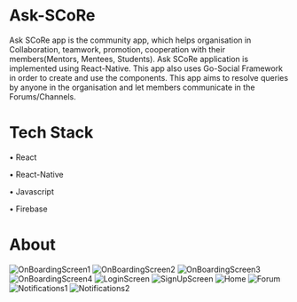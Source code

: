# Ask-SCoRe
Ask SCoRe app is the community app, which helps organisation in Collaboration, teamwork, promotion, cooperation with their members(Mentors, Mentees, Students). Ask SCoRe application is implemented using React-Native. This app also uses Go-Social Framework in order to create and use the components. This app aims to resolve queries by anyone in the organisation and let members communicate in the Forums/Channels.

# Tech Stack
&bull; React

&bull; React-Native

&bull; Javascript

&bull; Firebase

# About

![OnBoardingScreen1](https://github.com/Satyanarayana9876/Ask-SCoRe/assets/114128570/4d63b97b-aebd-48bc-a8a4-68d955b5ad3b)
![OnBoardingScreen2](https://github.com/Satyanarayana9876/Ask-SCoRe/assets/114128570/0006c00f-485e-4b54-9802-b5a41128145a)
![OnBoardingScreen3](https://github.com/Satyanarayana9876/Ask-SCoRe/assets/114128570/74fb5750-f4ac-473d-8fe9-783b091360bf)
![OnBoardingScreen4](https://github.com/Satyanarayana9876/Ask-SCoRe/assets/114128570/c5fac928-53fc-4b39-b7fe-b622d74e5f60)
![LoginScreen](https://github.com/Satyanarayana9876/Ask-SCoRe/assets/114128570/353ba923-9a75-459a-a56e-d8067f4cb90a)
![SignUpScreen](https://github.com/Satyanarayana9876/Ask-SCoRe/assets/114128570/acf00b06-0082-488c-a58f-395826dc0e19)
![Home](https://github.com/Satyanarayana9876/Ask-SCoRe/assets/114128570/7c852479-28ca-4be9-84cc-b71132fd36f3)
![Forum](https://github.com/Satyanarayana9876/Ask-SCoRe/assets/114128570/7c790211-8c46-49ac-b979-2ceefb98a3c0)
![Notifications1](https://github.com/Satyanarayana9876/Ask-SCoRe/assets/114128570/122f3a43-a382-4f04-9c54-d01c2d5e5005)
![Notifications2](https://github.com/Satyanarayana9876/Ask-SCoRe/assets/114128570/3bfd2303-edd8-4c4e-b56b-7797e54e435c)


